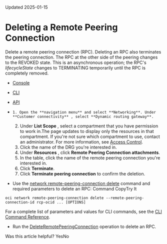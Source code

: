 Updated 2025-01-15
# Deleting a Remote Peering Connection
Delete a remote peering connection (RPC).
Deleting an RPC also terminates the peering connection. The RPC at the other side of the peering changes to the REVOKED state.
This is an asynchronous operation; the RPC's _lifecycleState_ changes to TERMINATING temporarily until the RPC is completely removed.
  * [Console](https://docs.oracle.com/en-us/iaas/Content/Network/Tasks/drg-rpc-delete.htm)
  * [CLI](https://docs.oracle.com/en-us/iaas/Content/Network/Tasks/drg-rpc-delete.htm)
  * [API](https://docs.oracle.com/en-us/iaas/Content/Network/Tasks/drg-rpc-delete.htm)


  *     1. Open the **navigation menu** and select **Networking**. Under **Customer connectivity** , select **Dynamic routing gateway**.
    2. Under **List Scope** , select a compartment that you have permission to work in.The page updates to display only the resources in that compartment. If you're not sure which compartment to use, contact an administrator. For more information, see [Access Control](https://docs.oracle.com/en-us/iaas/Content/Network/Concepts/accesscontrol.htm#Access_Control).
    3. Click the name of the DRG you're interested in.
    4. Under **Resources** , click **Remote Peering Connection attachments**.
    5. In the table, click the name of the remote peering connection you're interested in.
    6. Click **Terminate**.
    7. Click **Terminate peering connection** to confirm the deletion. 
  * Use the [network remote-peering-connection delete](https://docs.oracle.com/iaas/tools/oci-cli/latest/oci_cli_docs/cmdref/network/remote-peering-connection/delete.html) command and required parameters to delete an RPC:
Command
CopyTry It
```
oci network remote-peering-connection delete --remote-peering-connection-id rcp-ocid ... [OPTIONS]
```

For a complete list of parameters and values for CLI commands, see the [CLI Command Reference](https://docs.oracle.com/iaas/tools/oci-cli/latest).
  * Run the [DeleteRemotePeeringConnection](https://docs.oracle.com/iaas/api/#/en/iaas/latest/RemotePeeringConnection/DeleteRemotePeeringConnection) operation to delete an RPC.


Was this article helpful?
YesNo

